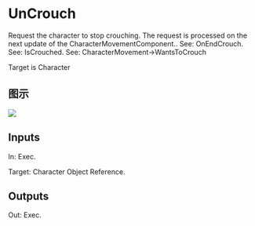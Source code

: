 # UnCrouch

Request the character to stop crouching. The request is processed on the next update of the CharacterMovementComponent.. See: OnEndCrouch. See: IsCrouched. See: CharacterMovement->WantsToCrouch

Target is Character

## 图示

![]($-20221218-18155104.png)

## Inputs

In: Exec.

Target: Character Object Reference.  

## Outputs

Out: Exec.

